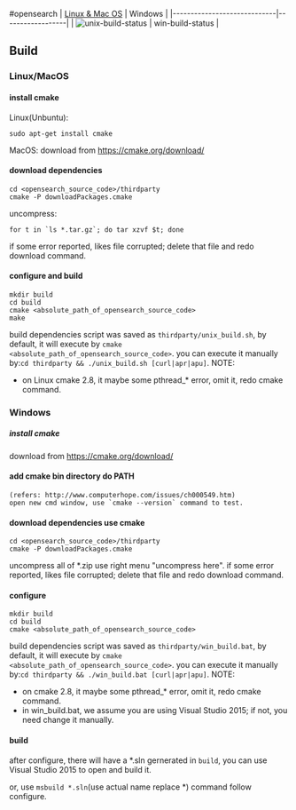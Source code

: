 #opensearch
| [Linux & Mac OS][travis-ci] | Windows          |
|-----------------------------|------------------|
| ![unix-build-status]        | win-build-status |

[travis-ci]: https://travis-ci.org/xusiwei/aocs
[unix-build-status]: https://travis-ci.org/xusiwei/aliyun-opensearch-cpp-sdk.svg?branch=master

## Build
### Linux/MacOS

#### install cmake

Linux(Unbuntu):
```
sudo apt-get install cmake
```
MacOS:
download from https://cmake.org/download/

#### download dependencies
```
cd <opensearch_source_code>/thirdparty
cmake -P downloadPackages.cmake
```
uncompress:
```
for t in `ls *.tar.gz`; do tar xzvf $t; done
```
if some error reported, likes file corrupted; delete that file and redo download command.

#### configure and build
```
mkdir build
cd build
cmake <absolute_path_of_opensearch_source_code>
make
```
build dependencies script was saved as `thirdparty/unix_build.sh`, by default, it will execute by `cmake <absolute_path_of_opensearch_source_code>`.
you can execute it manually by:`cd thirdparty && ./unix_build.sh [curl|apr|apu]`.
NOTE:
* on Linux cmake 2.8, it maybe some pthread_* error, omit it, redo cmake command.


### Windows

##### install cmake
download from https://cmake.org/download/

#### add cmake bin directory do PATH
    (refers: http://www.computerhope.com/issues/ch000549.htm)
    open new cmd window, use `cmake --version` command to test.

#### download dependencies use cmake
```
cd <opensearch_source_code>/thirdparty
cmake -P downloadPackages.cmake
```
uncompress all of *.zip use right menu "uncompress here".
if some error reported, likes file corrupted; delete that file and redo download command.

#### configure
```
mkdir build
cd build
cmake <absolute_path_of_opensearch_source_code>
```
build dependencies script was saved as `thirdparty/win_build.bat`, by default, it will execute by `cmake <absolute_path_of_opensearch_source_code>`.
you can execute it manually by:`cd thirdparty && ./win_build.bat [curl|apr|apu]`.
NOTE:
* on cmake 2.8, it maybe some pthread_* error, omit it, redo cmake command.
* in win_build.bat, we assume you are using Visual Studio 2015; if not, you need change it manually.

#### build

after configure, there will have a *.sln gernerated in `build`, you can use Visual Studio 2015 to open and build it.

or, use `msbuild *.sln`(use actual name replace *) command follow configure.

